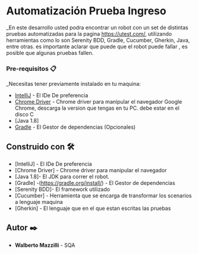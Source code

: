 # Automatización Prueba Ingreso

_En este desarrollo usted podra encontrar un robot con un set de distintas pruebas automatizadas para la pagina https://utest.com/, utilizando herramientas como lo son Serenity BDD, Gradle, Cucumber, Gherkin, Java, entre otras. es importante aclarar que puede que el robot puede fallar , es posible que algunas pruebas fallen.


### Pre-requisitos 📋

_Necesitas tener previamente instalado en tu maquina:

* [IntelliJ](https://www.jetbrains.com/es-es/idea/download/#section=windows) - El IDe De preferencia
* [Chrome Driver](https://chromedriver.chromium.org/downloads) - Chrome driver para manipular el navegador Google Chrome, descarga la version que tengas en tu PC. debe estar en el disco C
* [Java 1.8] 
* [Gradle](https://gradle.org/install/) - El Gestor de dependencias (Opcionales)


## Construido con 🛠️

* [IntelliJ] - El IDe De preferencia
* [Chrome Driver] - Chrome driver para manipular el navegador
* [Java 1.8]- El JDK para correr el robot.
* [Gradle] -(https://gradle.org/install/) - El Gestor de dependencias
* [Serenity BDD]- El framework utilizado
* [Cucumber] - Herramienta que se encarga de transformar los scenarios a lenguaje maquina
* [Gherkin] - El lenguaje que en el que estan escritas las pruebas 


## Autor ✒️
* **Walberto Mazzilli** - SQA